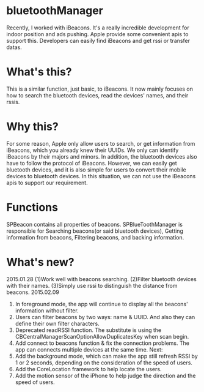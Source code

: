# bluetoothManager

Recently, I worked with iBeacons. It's a really incredible development for indoor position and ads pushing. Apple provide some convenient apis to support this. Developers can easily find iBeacons and get rssi or transfer datas.

# What's this?
This is a similar function, just basic, to iBeacons. It now mainly focuses on how to search the bluetooth devices, read the devices' names, and their rssis. 

# Why this?
For some reason, Apple only allow users to search, or get information from iBeacons, which you already knew their UUIDs. We only can identify iBeacons by their majors and minors. In addition, the bluetooth devices also have to follow the protocol of iBeacons. 
However, we can easily get bluetooth devices, and it is also simple for users to convert their mobile devices to bluetooth devices. In this situation, we can not use the iBeacons apis to support our requirement.

# Functions
SPBeacon contains all properties of beacons.
SPBlueToothManager is responsible for Searching beacons(or said bluetooth devices), Getting information from beacons, Filtering beacons, and backing information.

# What's new?
2015.01.28
(1)Work well with beacons searching.
(2)Filter bluetooth devices with their names.
(3)Simply use rssi to distinguish the distance from beacons.
2015.02.09
1) In foreground mode, the app will continue to display all the beacons' information without filter.
2) Users can filter beacons by two ways: name & UUID. And also they can define their own filter characters.
3) Deprecated readRSSI function. The substitute is using the CBCentralManagerScanOptionAllowDuplicatesKey when scan begin.
4) Add connect to beacons function & fix the connection problems. The app can connects multiple devices at the same time.
Next:
1) Add the background mode, which can make the app still refresh RSSI by 1 or 2 seconds, depending on the consideration of the speed of users.
2) Add the CoreLocation framework to help locate the users.
3) Add the motion sensor of the iPhone to help judge the direction and the speed of users. 

